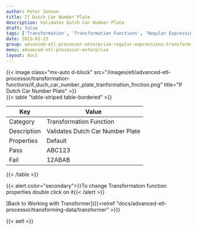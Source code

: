 ```yaml
---
author: Peter Jonson
title: If Dutch Car Number Plate
description: Validates Dutch Car Number Plate
draft: false
tags: ['Transformation', 'Transformation Functions', 'Regular Expressions']
date: 2023-02-23
group: advanced-etl-processor-enterprise-regular-expressions-transformation
menu: advanced-etl-processor-enterprise
layout: docs
---
```


{{< image class="mx-auto d-block"  src="/images/etl/advanced-etl-processor/transformation-functions/if_duch_car_number_plate_tranformation_finction.png" title="If Dutch Car Number Plate" >}}
\
{{< table "table-striped table-bordered" >}}

| Key         | Value                            |
| ----------- | -------------------------------- |
| Category    | Transformation Function          |
| Description | Validates Dutch Car Number Plate |
| Properties  | Default                          |
| Pass        | ABC123                           |
| Fail        | 12ABAB                           |

{{< /table >}}

{{< alert color="secondary">}}To change Transformation function properties double click on it{{< /alert >}}

[Back to Working with Transformer]({{<relref "docs/advanced-etl-processor/transforming-data/transformer" >}})

{{< aetl >}}

